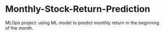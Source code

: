 # Monthly-Stock-Return-Prediction
 MLOps project: using ML model to predict monthly return in the beginning of the month. 
